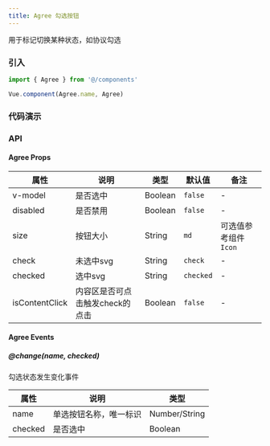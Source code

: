```yaml
---
title: Agree 勾选按钮
---
```


用于标记切换某种状态，如协议勾选

### 引入

```javascript
import { Agree } from '@/components'

Vue.component(Agree.name, Agree)
```

### 代码演示
<!-- DEMO -->

### API

#### Agree Props
|属性 | 说明 | 类型 | 默认值 | 备注 |
|----|-----|------|------|------|
|v-model|是否选中|Boolean|`false`|-|
|disabled|是否禁用|Boolean|`false`|-|
|size|按钮大小|String|`md`|可选值参考组件`Icon`|
|check|未选中svg|String|`check`|-|
|checked|选中svg|String|`checked`|-|
|isContentClick|内容区是否可点击触发check的点击|Boolean|`false`|-|

#### Agree Events

##### @change(name, checked)
勾选状态发生变化事件

|属性 | 说明 | 类型 |
|----|-----|------|
|name|单选按钮名称，唯一标识|Number/String|
|checked|是否选中|Boolean|
